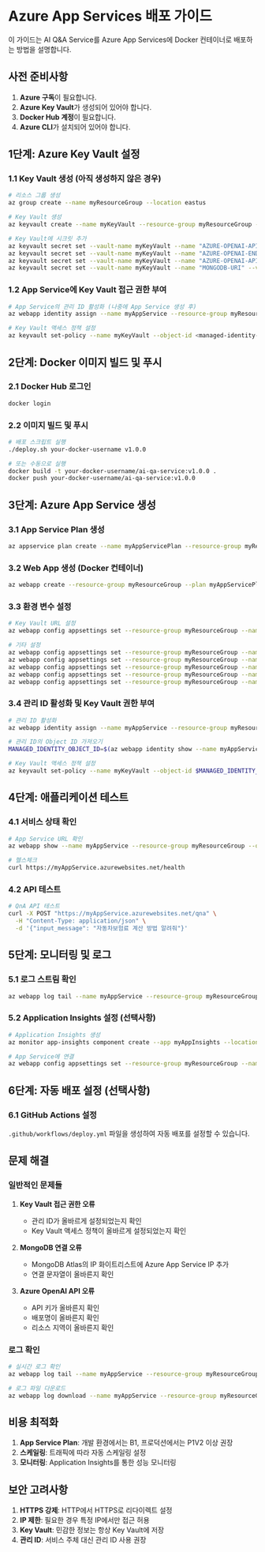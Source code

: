 # Azure App Services 배포 가이드

이 가이드는 AI Q&A Service를 Azure App Services에 Docker 컨테이너로 배포하는 방법을 설명합니다.

## 사전 준비사항

1. **Azure 구독**이 필요합니다.
2. **Azure Key Vault**가 생성되어 있어야 합니다.
3. **Docker Hub 계정**이 필요합니다.
4. **Azure CLI**가 설치되어 있어야 합니다.

## 1단계: Azure Key Vault 설정

### 1.1 Key Vault 생성 (아직 생성하지 않은 경우)

```bash
# 리소스 그룹 생성
az group create --name myResourceGroup --location eastus

# Key Vault 생성
az keyvault create --name myKeyVault --resource-group myResourceGroup --location eastus

# Key Vault에 시크릿 추가
az keyvault secret set --vault-name myKeyVault --name "AZURE-OPENAI-API-KEY" --value "your-api-key"
az keyvault secret set --vault-name myKeyVault --name "AZURE-OPENAI-ENDPOINT" --value "https://your-resource.openai.azure.com/"
az keyvault secret set --vault-name myKeyVault --name "AZURE-OPENAI-API-VERSION" --value "2025-01-01-preview"
az keyvault secret set --vault-name myKeyVault --name "MONGODB-URI" --value "mongodb+srv://username:password@cluster.mongodb.net/"
```

### 1.2 App Service에 Key Vault 접근 권한 부여

```bash
# App Service의 관리 ID 활성화 (나중에 App Service 생성 후)
az webapp identity assign --name myAppService --resource-group myResourceGroup

# Key Vault 액세스 정책 설정
az keyvault set-policy --name myKeyVault --object-id <managed-identity-object-id> --secret-permissions get list
```

## 2단계: Docker 이미지 빌드 및 푸시

### 2.1 Docker Hub 로그인

```bash
docker login
```

### 2.2 이미지 빌드 및 푸시

```bash
# 배포 스크립트 실행
./deploy.sh your-docker-username v1.0.0

# 또는 수동으로 실행
docker build -t your-docker-username/ai-qa-service:v1.0.0 .
docker push your-docker-username/ai-qa-service:v1.0.0
```

## 3단계: Azure App Service 생성

### 3.1 App Service Plan 생성

```bash
az appservice plan create --name myAppServicePlan --resource-group myResourceGroup --sku B1 --is-linux
```

### 3.2 Web App 생성 (Docker 컨테이너)

```bash
az webapp create --resource-group myResourceGroup --plan myAppServicePlan --name myAppService --deployment-container-image-name your-docker-username/ai-qa-service:v1.0.0
```

### 3.3 환경 변수 설정

```bash
# Key Vault URL 설정
az webapp config appsettings set --resource-group myResourceGroup --name myAppService --settings AZURE_KEY_VAULT_URL="https://myKeyVault.vault.azure.net/"

# 기타 설정
az webapp config appsettings set --resource-group myResourceGroup --name myAppService --settings MONGO_DB="insurance"
az webapp config appsettings set --resource-group myResourceGroup --name myAppService --settings MONGO_COLL="documents"
az webapp config appsettings set --resource-group myResourceGroup --name myAppService --settings AZURE_OPENAI_CHAT_DEPLOYMENT="gpt-4.1-mini"
az webapp config appsettings set --resource-group myResourceGroup --name myAppService --settings AZURE_OPENAI_EMB_DEPLOYMENT="text-embedding-ada-002"
az webapp config appsettings set --resource-group myResourceGroup --name myAppService --settings MONGO_VECTOR_INDEX="vector_idx"
```

### 3.4 관리 ID 활성화 및 Key Vault 권한 부여

```bash
# 관리 ID 활성화
az webapp identity assign --name myAppService --resource-group myResourceGroup

# 관리 ID의 Object ID 가져오기
MANAGED_IDENTITY_OBJECT_ID=$(az webapp identity show --name myAppService --resource-group myResourceGroup --query principalId --output tsv)

# Key Vault 액세스 정책 설정
az keyvault set-policy --name myKeyVault --object-id $MANAGED_IDENTITY_OBJECT_ID --secret-permissions get list
```

## 4단계: 애플리케이션 테스트

### 4.1 서비스 상태 확인

```bash
# App Service URL 확인
az webapp show --name myAppService --resource-group myResourceGroup --query defaultHostName --output tsv

# 헬스체크
curl https://myAppService.azurewebsites.net/health
```

### 4.2 API 테스트

```bash
# QnA API 테스트
curl -X POST "https://myAppService.azurewebsites.net/qna" \
  -H "Content-Type: application/json" \
  -d '{"input_message": "자동차보험료 계산 방법 알려줘"}'
```

## 5단계: 모니터링 및 로그

### 5.1 로그 스트림 확인

```bash
az webapp log tail --name myAppService --resource-group myResourceGroup
```

### 5.2 Application Insights 설정 (선택사항)

```bash
# Application Insights 생성
az monitor app-insights component create --app myAppInsights --location eastus --resource-group myResourceGroup --application-type web

# App Service에 연결
az webapp config appsettings set --resource-group myResourceGroup --name myAppService --settings APPINSIGHTS_INSTRUMENTATIONKEY="<instrumentation-key>"
```

## 6단계: 자동 배포 설정 (선택사항)

### 6.1 GitHub Actions 설정

`.github/workflows/deploy.yml` 파일을 생성하여 자동 배포를 설정할 수 있습니다.

## 문제 해결

### 일반적인 문제들

1. **Key Vault 접근 권한 오류**
   - 관리 ID가 올바르게 설정되었는지 확인
   - Key Vault 액세스 정책이 올바르게 설정되었는지 확인

2. **MongoDB 연결 오류**
   - MongoDB Atlas의 IP 화이트리스트에 Azure App Service IP 추가
   - 연결 문자열이 올바른지 확인

3. **Azure OpenAI API 오류**
   - API 키가 올바른지 확인
   - 배포명이 올바른지 확인
   - 리소스 지역이 올바른지 확인

### 로그 확인

```bash
# 실시간 로그 확인
az webapp log tail --name myAppService --resource-group myResourceGroup

# 로그 파일 다운로드
az webapp log download --name myAppService --resource-group myResourceGroup
```

## 비용 최적화

1. **App Service Plan**: 개발 환경에서는 B1, 프로덕션에서는 P1V2 이상 권장
2. **스케일링**: 트래픽에 따라 자동 스케일링 설정
3. **모니터링**: Application Insights를 통한 성능 모니터링

## 보안 고려사항

1. **HTTPS 강제**: HTTP에서 HTTPS로 리다이렉트 설정
2. **IP 제한**: 필요한 경우 특정 IP에서만 접근 허용
3. **Key Vault**: 민감한 정보는 항상 Key Vault에 저장
4. **관리 ID**: 서비스 주체 대신 관리 ID 사용 권장
